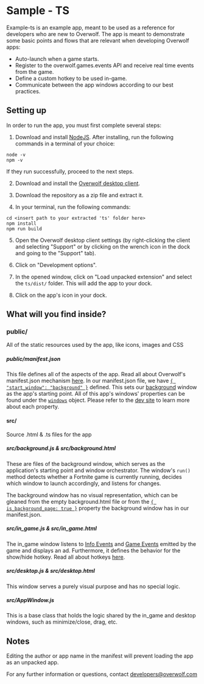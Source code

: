# Sample - TS
Example-ts is an example app, meant to be used as a reference for developers who are new to Overwolf.
The app is meant to demonstrate some basic points and flows that are relevant when developing Overwolf apps:

- Auto-launch when a game starts.
- Register to the overwolf.games.events API and receive real time events from the game.
- Define a custom hotkey to be used in-game.
- Communicate between the app windows according to our best practices.


## Setting up
In order to run the app, you must first complete several steps:
1. Download and install [NodeJS](https://nodejs.org/).
After installing, run the following commands in a terminal of your choice:
```
node -v
npm -v
```
If they run successfully, proceed to the next steps.

2. Download and install the [Overwolf desktop client](https://download.overwolf.com/install/Download).

3. Download the repository as a zip file and extract it.

4. In your terminal, run the following commands:
```
cd <insert path to your extracted 'ts' folder here>
npm install
npm run build
```

5. Open the Overwolf desktop client settings (by right-clicking the client and selecting
"Support" or by clicking on the wrench icon in the dock and going to the "Support" tab).

6. Click on "Development options".

7. In the opened window, click on "Load unpacked extension" and select the `ts/dist/` folder.
This will add the app to your dock.

8. Click on the app's icon in your dock.


## What will you find inside?

### public/
All of the static resources used by the app, like icons, images and CSS

##### public/manifest.json
This file defines all of the aspects of the app.
Read all about Overwolf's manifest.json mechanism [here](https://overwolf.github.io/docs/api/manifest-json#welcome-to-the-manifestjson-file).
In our manifest.json file, we have [```{ "start_window": "background" }```](https://overwolf.github.io/docs/api/manifest-json#start_window) defined.
This sets our [background](###windows/background) window as the app's starting point.
All of this app's windows' properties can be found under the [```windows```](https://overwolf.github.io/docs/api/manifest-json#window-data) object.
Please refer to the [dev site](https://overwolf.github.io/docs/api/manifest-json#welcome-to-the-manifestjson-file) to learn more about each property.

#### src/
Source .html & .ts files for the app

##### src/background.js & src/background.html
These are files of the background window, which serves as the application's starting point and window orchestrator.
The window's ```run()``` method detects whether a Fortnite game is currently running, decides which window to launch accordingly, and listens for changes.

The background window has no visual representation, which can be gleaned from the empty background.html file or from the
[```{ is_background_page: true }```](https://overwolf.github.io/docs/api/manifest-json#is_background_page)
property the background window has in our manifest.json.


##### src/in_game.js & src/in_game.html
The in_game window listens to [Info Events](https://overwolf.github.io/docs/api/overwolf-games-events#oninfoupdates2) and
[Game Events](https://overwolf.github.io/docs/api/overwolf-games-events#onnewevents) emitted by the game and
displays an ad. Furthermore, it defines the behavior for the show/hide hotkey.
Read all about hotkeys [here](https://overwolf.github.io/docs/topics/hotkeys-best-practices).


##### src/desktop.js & src/desktop.html
This window serves a purely visual purpose and has no special logic.


##### src/AppWindow.js
This is a base class that holds the logic shared by the in_game and desktop windows, such as minimize/close, drag, etc.


## Notes
Editing the author or app name in the manifest will prevent loading the app as an unpacked app.

For any further information or questions, contact developers@overwolf.com

